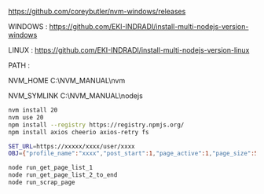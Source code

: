 https://github.com/coreybutler/nvm-windows/releases

WINDOWS : https://github.com/EKI-INDRADI/install-multi-nodejs-version-windows

LINUX : https://github.com/EKI-INDRADI/install-multi-nodejs-version-linux

PATH :

NVM_HOME C:\NVM_MANUAL\nvm

NVM_SYMLINK C:\NVM_MANUAL\nodejs

```sh
nvm install 20
nvm use 20
npm install --registry https://registry.npmjs.org/
npm install axios cheerio axios-retry fs
```


```sh
SET_URL=https://xxxxx/xxxx/user/xxxx
OBJ={"profile_name":"xxxx","post_start":1,"page_active":1,"page_size":50,"total_post":888,"total_page":18}

```

```sh
node run_get_page_list_1
node run_get_page_list_2_to_end
node run_scrap_page
```